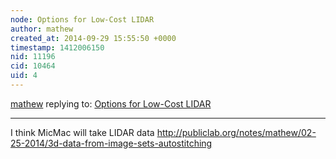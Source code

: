 ```yaml
---
node: Options for Low-Cost LIDAR 
author: mathew
created_at: 2014-09-29 15:55:50 +0000
timestamp: 1412006150
nid: 11196
cid: 10464
uid: 4
---
```




[mathew](../profile/mathew) replying to: [Options for Low-Cost LIDAR ](../notes/code4maine/09-28-2014/options-for-low-cost-lidar)

----
I think MicMac will take LIDAR data
http://publiclab.org/notes/mathew/02-25-2014/3d-data-from-image-sets-autostitching